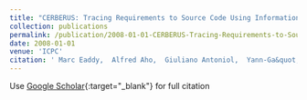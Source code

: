 ```yaml
---
title: "CERBERUS: Tracing Requirements to Source Code Using Information Retrieval, Dynamic Analysis, and Program Analysis"
collection: publications
permalink: /publication/2008-01-01-CERBERUS-Tracing-Requirements-to-Source-Code-Using-Information-Retrieval-Dynamic-Analysis-and-Program-Analysis
date: 2008-01-01
venue: 'ICPC'
citation: ' Marc Eaddy,  Alfred Aho,  Giuliano Antoniol,  Yann-Ga&quot;el Gu&apos;eh&apos;eneuc, &quot;CERBERUS: Tracing Requirements to Source Code Using Information Retrieval, Dynamic Analysis, and Program Analysis.&quot; ICPC, 2008.'
---
```

Use [Google Scholar](https://scholar.google.com/scholar?q=CERBERUS:+Tracing+Requirements+to+Source+Code+Using+Information+Retrieval,+Dynamic+Analysis,+and+Program+Analysis){:target="_blank"} for full citation